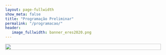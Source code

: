 ```yaml
---
layout: page-fullwidth
show_meta: false
title: "Programação Preliminar"
permalink: "/programacao/"
header:
   image_fullwidth: banner_eres2020.png
---
```


<div class="medium-32 columns">
	<img src="{{ site.urlimg }}programacao.png" alt="" height="100%" width="100%" />
</div>